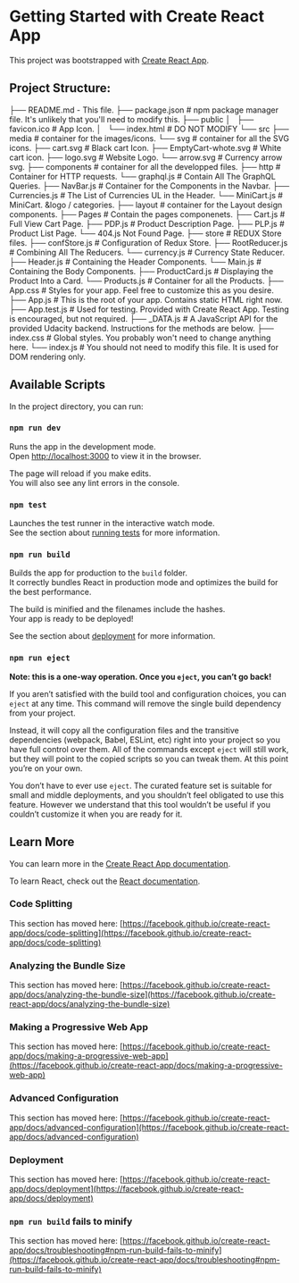 <!-- prettier-ignore -->
# Getting Started with Create React App

This project was bootstrapped with [Create React App](https://github.com/facebook/create-react-app).

## Project Structure:

<!-- prettier-ignore -->
├── README.md - This file.
├── package.json # npm package manager file. It's unlikely that you'll need to modify this.
├── public
│   ├── favicon.ico # App Icon.
│   └── index.html # DO NOT MODIFY
└── src
    ├── media # container for the images/icons.
        └── svg # container for all the SVG icons.
            ├── cart.svg # Black cart Icon.
            ├── EmptyCart-whote.svg # White cart icon.
            ├── logo.svg # Website Logo.
            └── arrow.svg # Currency arrow svg.
    ├── components # container for all the developped files.
        ├── http # Container for HTTP requests.
            └── graphql.js # Contain All The GraphQL Queries.
        ├── NavBar.js # Container for the Components in the Navbar.
            ├── Currencies.js # The List of Currencies UL in the Header.
            └── MiniCart.js # MiniCart.
            &logo / categories.
        ├── layout # container for the Layout design components.
            ├── Pages # Contain the pages componenets.
                ├── Cart.js # Full View Cart Page.
                ├── PDP.js # Product Description Page.
                ├── PLP.js # Product List Page.
                └── 404.js Not Found Page.
            ├── store # REDUX Store files.
                ├── confStore.js # Configuration of Redux Store.
                ├── RootReducer.js # Combining All The Reducers.
                └── currency.js # Currency State Reducer.
            ├── Header.js # Containing the Header Components.
            └── Main.js # Containing the Body Components.
        ├── ProductCard.js # Displaying the Product Into a Card.
        └── Products.js # Container for all the Products.
    ├── App.css # Styles for your app. Feel free to customize this as you desire.
    ├── App.js # This is the root of your app. Contains static HTML right now.
    ├── App.test.js # Used for testing. Provided with Create React App. Testing is encouraged, but not required.
    ├── _DATA.js # A JavaScript API for the provided Udacity backend. Instructions for the methods are below.
    ├── index.css # Global styles. You probably won't need to change anything here.
    └── index.js # You should not need to modify this file. It is used for DOM rendering only.

## Available Scripts

In the project directory, you can run:

### `npm run dev`

Runs the app in the development mode.\
Open [http://localhost:3000](http://localhost:3000) to view it in the browser.

The page will reload if you make edits.\
You will also see any lint errors in the console.

### `npm test`

Launches the test runner in the interactive watch mode.\
See the section about [running tests](https://facebook.github.io/create-react-app/docs/running-tests) for more information.

### `npm run build`

Builds the app for production to the `build` folder.\
It correctly bundles React in production mode and optimizes the build for the best performance.

The build is minified and the filenames include the hashes.\
Your app is ready to be deployed!

See the section about [deployment](https://facebook.github.io/create-react-app/docs/deployment) for more information.

### `npm run eject`

**Note: this is a one-way operation. Once you `eject`, you can’t go back!**

If you aren’t satisfied with the build tool and configuration choices, you can `eject` at any time. This command will remove the single build dependency from your project.

Instead, it will copy all the configuration files and the transitive dependencies (webpack, Babel, ESLint, etc) right into your project so you have full control over them. All of the commands except `eject` will still work, but they will point to the copied scripts so you can tweak them. At this point you’re on your own.

You don’t have to ever use `eject`. The curated feature set is suitable for small and middle deployments, and you shouldn’t feel obligated to use this feature. However we understand that this tool wouldn’t be useful if you couldn’t customize it when you are ready for it.

## Learn More

You can learn more in the [Create React App documentation](https://facebook.github.io/create-react-app/docs/getting-started).

To learn React, check out the [React documentation](https://reactjs.org/).

### Code Splitting

This section has moved here: [https://facebook.github.io/create-react-app/docs/code-splitting](https://facebook.github.io/create-react-app/docs/code-splitting)

### Analyzing the Bundle Size

This section has moved here: [https://facebook.github.io/create-react-app/docs/analyzing-the-bundle-size](https://facebook.github.io/create-react-app/docs/analyzing-the-bundle-size)

### Making a Progressive Web App

This section has moved here: [https://facebook.github.io/create-react-app/docs/making-a-progressive-web-app](https://facebook.github.io/create-react-app/docs/making-a-progressive-web-app)

### Advanced Configuration

This section has moved here: [https://facebook.github.io/create-react-app/docs/advanced-configuration](https://facebook.github.io/create-react-app/docs/advanced-configuration)

### Deployment

This section has moved here: [https://facebook.github.io/create-react-app/docs/deployment](https://facebook.github.io/create-react-app/docs/deployment)

### `npm run build` fails to minify

This section has moved here: [https://facebook.github.io/create-react-app/docs/troubleshooting#npm-run-build-fails-to-minify](https://facebook.github.io/create-react-app/docs/troubleshooting#npm-run-build-fails-to-minify)
